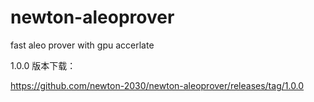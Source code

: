 # newton-aleoprover
fast aleo prover with gpu accerlate 


1.0.0 版本下载： 

https://github.com/newton-2030/newton-aleoprover/releases/tag/1.0.0
